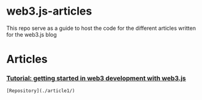 # web3.js-articles

This repo serve as a guide to host the code for the different articles written for the web3.js blog

# Articles

### [Tutorial: getting started in web3 development with web3.js](https://blog.chainsafe.io/p/59ea9d5c-1eaf-4cb9-9496-eabb2149b508/)

    [Repository](./article1/)
